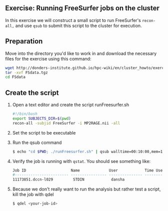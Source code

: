 ## Exercise: Running FreeSurfer jobs on the cluster
In this exercise we will construct a small script to run FreeSurfer's `recon-all,` and use `qsub` to submit this script to the cluster for execution.

## Preparation
Move into the directory you'd like to work in and download the necessary files for the exercise using this command:

```bash
wget http://donders-institute.github.io/hpc-wiki/en/cluster_howto/exercise_freesurfer/FSdata.tgz
tar -xvf FSdata.tgz
cd FSdata
```

## Create the script 

1. Open a text editor and create the script runFreesurfer.sh
    
    ```bash
    #!/bin/bash
    export SUBJECTS_DIR=$(pwd)
    recon-all -subjid FreeSurfer -i MP2RAGE.nii -all
    ```
    
2. Set the script to be executable
 
3. Run the qsub command

    ```bash
    $ echo "cd $PWD; ./runFreesurfer.sh" | qsub walltime=00:10:00,mem=1GB 
    ```
    
4. Verify the job is running with `qstat`. You should see something like:

    ```bash
    Job ID                    Name             User            Time Use S Queue
    #------------------------ ---------------- --------------- -------- - -----#
    11173851.dccn-l029         STDIN            dansha                 0 Q long
    ```
    
5. Because we don't really want to run the analysis but rather test a script, kill the job with qdel

    ```bash
    $ qdel <your-job-id>
    ```
